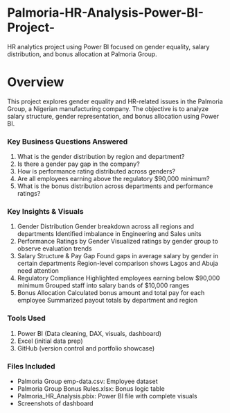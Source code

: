 # Palmoria-HR-Analysis-Power-BI-Project-
HR analytics project using Power BI focused on gender equality, salary distribution, and bonus allocation at Palmoria Group.
# Overview
This project explores gender equality and HR-related issues in the Palmoria Group, a Nigerian manufacturing company. The objective is to analyze salary structure, gender representation, and bonus allocation using Power BI.

### Key Business Questions Answered
1. What is the gender distribution by region and department?
2. Is there a gender pay gap in the company?
3. How is performance rating distributed across genders?
4. Are all employees earning above the regulatory $90,000 minimum?
5. What is the bonus distribution across departments and performance ratings?

### Key Insights & Visuals
1. Gender Distribution
Gender breakdown across all regions and departments
Identified imbalance in Engineering and Sales units
2. Performance Ratings by Gender
Visualized ratings by gender group to observe evaluation trends
3. Salary Structure & Pay Gap
Found gaps in average salary by gender in certain departments
Region-level comparison shows Lagos and Abuja need attention
4. Regulatory Compliance
Highlighted employees earning below $90,000 minimum
Grouped staff into salary bands of $10,000 ranges
5. Bonus Allocation
Calculated bonus amount and total pay for each employee
Summarized payout totals by department and region


### Tools Used
1. Power BI (Data cleaning, DAX, visuals, dashboard)
2. Excel (initial data prep)
3. GitHub (version control and portfolio showcase)

### Files Included
- Palmoria Group emp-data.csv: Employee dataset
- Palmoria Group Bonus Rules.xlsx: Bonus logic table
- Palmoria_HR_Analysis.pbix: Power BI file with complete visuals
- Screenshots of dashboard

